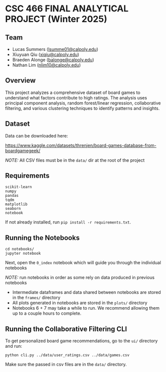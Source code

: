 # CSC 466 FINAL ANALYTICAL PROJECT (Winter 2025)

## Team
- Lucas Summers (lsumme01@calpoly.edu)
- Xiuyuan Qiu (xiqiu@calpoly.edu)
- Braeden Alonge (balonge@calpoly.edu)
- Nathan Lim (nlim10@calpoly.edu)

## Overview
This project analyzes a comprehensive dataset of board games to understand what 
factors contribute to high ratings. The analysis uses principal component analysis, 
random forest/linear regression, collaborative filtering, and various clustering 
techniques to identify patterns and insights.

## Dataset

Data can be downloaded here:

https://www.kaggle.com/datasets/threnjen/board-games-database-from-boardgamegeek/

*NOTE:* All CSV files must be in the `data/` dir at the root of the project


## Requirements
```
scikit-learn
numpy
pandas
tqdm
matplotlib
seaborn
notebook
```
If not already installed, run `pip install -r requirements.txt`.

## Running the Notebooks
```
cd notebooks/
jupyter notebook
```

Next, open the `0_index` notebook which will guide you through the individual notebooks

*NOTE:* run notebooks in order as some rely on data produced in previous notebooks

- Intermediate dataframes and data shared between notebooks are stored in the `frames/` directory
- All plots generated in notebooks are stored in the `plots/` directory
- Notebooks 6 + 7 may take a while to run. We recommend allowing them up to a couple hours to complete.

## Running the Collaborative Filtering CLI
To get personalized board game recommendations, go to the `ui/` directory and run: 
```
python cli.py ../data/user_ratings.csv ../data/games.csv
```

Make sure the passed in csv files are in the `data/` directory. 



